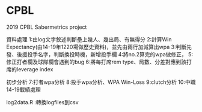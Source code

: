 # CPBL
2019 CPBL Sabermetrics project

資料處理
1:由log文字敘述判斷壘上幾人、幾出局、有無得分
2:計算Win Expectancy(由14-19年1220場做歷史資料)，並先由兩行加減算出wpa
3:判斷先發、後援投手名字，判斷換投時機，新增投手欄
4:將no.2算完的wpa做修正，
5:修正打者欄及球隊欄會遇到的bug
6:將每打席rem type、局數、分差對應到該打席的leverage index

初步分析
7:打者wpa分析
8:投手wpa分析、WPA Win-Loss
9:clutch分析
10:中職14-19戰績處理

log2data.R :轉換logfiles到csv
